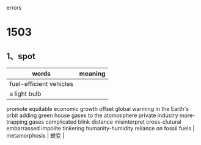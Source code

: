 errors

# 1503
## 1、spot 
|  words  |  meaning  | 
| --- | --- | 
| fuel-efficient vehicles  
| a light bulb 
promote equitable economic growth
offset global warming
in the Earth's orbit
adding green house gases to the atomosphere
private industry
more-trapping gases
complicated
blink
distance
misinterpret
cross-clutural
embarrassed
impolite
tinkering
humanity-humidity
reliance on fossil fuels
| metamorphosis  | 蜕变 | 




